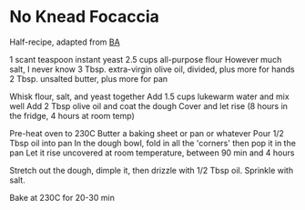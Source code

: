 # No Knead Focaccia

Half-recipe, adapted from [BA](https://www.bonappetit.com/recipe/easy-no-knead-focaccia)

1 scant teaspoon instant yeast
2.5 cups all-purpose flour
However much salt, I never know
3 Tbsp. extra-virgin olive oil, divided, plus more for hands
2 Tbsp. unsalted butter, plus more for pan

Whisk flour, salt, and yeast together
Add 1.5 cups lukewarm water and mix well
Add 2 Tbsp olive oil and coat the dough
Cover and let rise (8 hours in the fridge, 4 hours at room temp)

Pre-heat oven to 230C
Butter a baking sheet or pan or whatever
Pour 1/2 Tbsp oil into pan
In the dough bowl, fold in all the 'corners' then pop it in the pan
Let it rise uncovered at room temperature, between 90 min and 4 hours

Stretch out the dough, dimple it, then drizzle with 1/2 Tbsp oil. Sprinkle with salt.

Bake at 230C for 20-30 min
